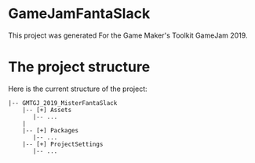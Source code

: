 # GameJamFantaSlack

This project was generated For the Game Maker's Toolkit GameJam 2019.

# The project structure

Here is the current structure of the project:
```
|-- GMTGJ_2019_MisterFantaSlack
    |-- [+] Assets
       |-- ...
    |
    |-- [+] Packages
       |-- ...
    |-- [+] ProjectSettings
       |-- ...
```
